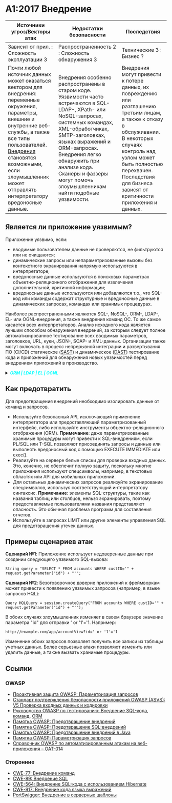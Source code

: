# A1:2017 Внедрение

| Источники угроз/Векторы атак | Недостатки безопасности           | Последствия               |
| -- | -- | -- |
| Зависит от прил. : Сложность эксплуатации 3 | Распространенность 2 : Сложность обнаружения 3 | Технические 3 : Бизнес ?|
| Почти любой источник данных может оказаться вектором для внедрения: переменные окружения, параметры, внешние и внутренние веб-службы, а также все типы пользователей. [Внедрения](https://www.owasp.org/index.php/Injection_Flaws) становятся возможными, если злоумышленник может отправлять интерпретатору вредоносные данные. | Внедрения особенно распространены в старом коде. Уязвимости часто встречаются в SQL- LDAP-, XPath- или NoSQL-запросах, системных командах, XML-обработчиках, SMTP-заголовках, языках выражений и ORM-запросах. Внедрения легко обнаружить при анализе кода. Сканеры и фаззеры могут помочь злоумышленникам найти подобные уязвимости. |Внедрения могут привести к потере данных, их повреждению или разглашению третьим лицам, а также к отказу в обслуживании. В некоторых случаях контроль над узлом может быть полностью перехвачен. Последствия для бизнеса зависят от критичности приложения и данных.|


## Является ли приложение уязвимым?

Приложение уязвимо, если:

* вводимые пользователем данные не проверяются, не фильтруются или не очищаются;
* динамические запросы или непараметризованные вызовы без контекстного экранирования напрямую используются в интерпретаторе;  
* вредоносные данные используются в поисковых параметрах объектно-реляционного отображения для извлечения дополнительной, критичной информации;
* вредоносные данные используются или добавляются т.о., что SQL-код или команды содержат структурные и вредоносные данные в динамических запросах, командах или хранимых процедурах.

Наиболее распространенными являются SQL-, NoSQL-, ORM-, LDAP-, EL- или OGNL-внедрения, а также внедрения команд ОС. То же самое касается всех интерпретаторов. Анализ исходного кода является лучшим способом обнаружения внедрений, за которым следует полное автоматизированное тестирование всех вводимых параметров, заголовков, URL, куки, JSON-, SOAP- и XML-данных. Организации также могут включать в процесс непрерывной интеграции и развертывания ПО (CI/CD) статическое ([SAST](https://www.owasp.org/index.php/Source_Code_Analysis_Tools)) и динамическое ([DAST](https://www.owasp.org/index.php/Category:Vulnerability_Scanning_Tools)) тестирование кода и приложений для обнаружения новых уязвимостей перед внедрением приложений в производство.
<details>
    <summary>
        <b><i><font size="2" color="aqua">ORM | LDAP | EL | OGNL</font></i></b>
    </summary>
    <font size="2" color="aquamarine">
        <b>ORM</b> → Объектно-реляционное отображение <br>
        <b>LDAP</b> → Облегченный протокол доступа к каталогам<br>
        <b>EL</b> → Язык выражений<br>
        <b>OGNL</b> → Объектно-графовый язык навигации
    </font>
</details>

## Как предотвратить

Для предотвращения внедрений необходимо изолировать данные от команд и запросов.

* Используйте безопасный API, исключающий применение интерпретатора или предоставляющий параметризованный интерфейс, либо используйте инструменты объектно-реляционного отображения (ORM).
__Примечание__: даже параметризованные хранимые процедуры могут привести к SQL-внедрениям, если PL/SQL или T-SQL позволяют присоединять запросы и данные или выполнять вредоносный код с помощью EXECUTE IMMEDIATE или exec().
* Реализуйте на сервере белые списки для проверки входных данных. Это, конечно, не обеспечит полную защиту, поскольку многие приложения используют спецсимволы, например, в текстовых областях или API для мобильных приложений.
* Для остальных динамических запросов реализуйте экранирование спецсимволов, используя соответствующий интерпретатору синтаксис.
__Примечание__: элементы SQL-структуры, такие как названия таблиц или столбцов, нельзя экранировать, поэтому предоставляемые пользователями названия представляют опасность. Это обычная проблема программ для составления отчетов.
* Используйте в запросах LIMIT или другие элементы управления SQL для предотвращения утечек данных.

## Примеры сценариев атак

**Сценарий №1**: Приложение использует недоверенные данные при создании следующего уязвимого SQL-вызова:

`String query = "SELECT * FROM accounts WHERE custID='" + request.getParameter("id") + "'";`

**Сценарий №2**: Безоговорочное доверие приложений к фреймворкам может привести к появлению уязвимых запросов (например, в языке запросов HQL):

`Query HQLQuery = session.createQuery("FROM accounts WHERE custID='" + request.getParameter("id") + "'");`

В обоих случаях злоумышленник изменяет в своем браузере значение параметра "id" для отправки ' or '1'='1. Например:

`http://example.com/app/accountView?id=' or '1'='1`

Изменение обоих запросов позволяет получить все записи из таблицы учетных данных. Более серьезные атаки позволяют изменить или удалить данные, а также вызвать хранимые процедуры.

## Ссылки

### OWASP

* [Проактивная защита OWASP: Параметризация запросов](https://www.owasp.org/index.php/OWASP_Proactive_Controls#2:_Parameterize_Queries)
* [Стандарт подтверждения безопасности приложений OWASP (ASVS): V5 Проверка входных данных и кодировки](https://www.owasp.org/index.php/ASVS_V5_Input_validation_and_output_encoding)
* [Руководство OWASP по тестированию: Внедрение SQL-кода](https://www.owasp.org/index.php/Testing_for_SQL_Injection_(OTG-INPVAL-005)), [команд](https://www.owasp.org/index.php/Testing_for_Command_Injection_(OTG-INPVAL-013)), [ORM](https://www.owasp.org/index.php/Testing_for_ORM_Injection_(OTG-INPVAL-007))
* [Памятка OWASP: Предотвращение внедрений](https://www.owasp.org/index.php/Injection_Prevention_Cheat_Sheet)
* [Памятка OWASP: Предотвращение SQL-внедрений](https://www.owasp.org/index.php/SQL_Injection_Prevention_Cheat_Sheet)
* [Памятка OWASP: Предотвращение внедрений в Java](https://www.owasp.org/index.php/Injection_Prevention_Cheat_Sheet_in_Java)
* [Памятка OWASP: Параметризация запросов](https://www.owasp.org/index.php/Query_Parameterization_Cheat_Sheet)
* [Справочник OWASP по автоматизированным атакам на веб-приложения – OAT-014](https://www.owasp.org/index.php/OWASP_Automated_Threats_to_Web_Applications)

### Сторонние

* [CWE-77: Внедрение команд](https://cwe.mitre.org/data/definitions/77.html)
* [CWE-89: Внедрение SQL](https://cwe.mitre.org/data/definitions/89.html)
* [CWE-564: Внедрение SQL-кода с использованием Hibernate](https://cwe.mitre.org/data/definitions/564.html)
* [CWE-917: Внедрение кода языка выражений](https://cwe.mitre.org/data/definitions/917.html)
* [PortSwigger: Внедрение в серверные шаблоны](https://portswigger.net/kb/issues/00101080_serversidetemplateinjection)
